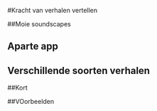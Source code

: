 #Kracht van verhalen vertellen

##Moie soundscapes

## Aparte app

## Verschillende soorten verhalen

##Kort

##VOorbeelden
